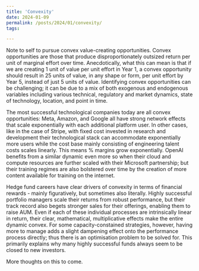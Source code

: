 ```yaml
---
title: 'Convexity'
date: 2024-01-09
permalink: /posts/2024/01/convexity/
tags:

---
```

Note to self to pursue convex value-creating opportunities. Convex opportunities are those that produce disproportionately outsized return per unit of marginal effort over time. Anecdotically, what this can mean is that if we are creating 1 unit of value per unit effort in Year 1, a convex opportunity should result in 25 units of value, in any shape or form, per unit effort by Year 5, instead of just 5 units of value. Identifying convex opportunities can be challenging; it can be due to a mix of both exogenous and endogenous variables including various technical, regulatory and market dynamics, state of technology, location, and point in time.

The most successful technological companies today are all convex opportunities: Meta, Amazon, and Google all have strong network effects that scale exponentially with each additional platform user. In other cases, like in the case of Stripe, with fixed cost invested in research and development their technological stack can accommodate exponentially more users while the cost base mainly consisting of engineering talent costs scales linearly. This means % margins grow exponentially. OpenAI benefits from a similar dynamic even more so when their cloud and compute resources are further scaled with their Microsoft partnership; but their training regimes are also bolstered over time by the creation of more content available for training on the internet.

Hedge fund careers have clear drivers of convexity in terms of financial rewards - mainly figuratively, but sometimes also literally. Highly successful portfolio managers scale their returns from robust performance, but their track record also begets stronger sales for their offerings, enabling them to raise AUM. Even if each of these individual processes are intrinsically linear in return, their clear, mathematical, multiplicative effects make the entire dynamic convex. For some capacity-constained strategies, however, having more to manage adds a slight dampening effect onto the performance process directly; thus there is an optimisation problem to be solved for. This primarily explains why many highly successful funds always seem to be closed to new investors.

More thoughts on this to come.

